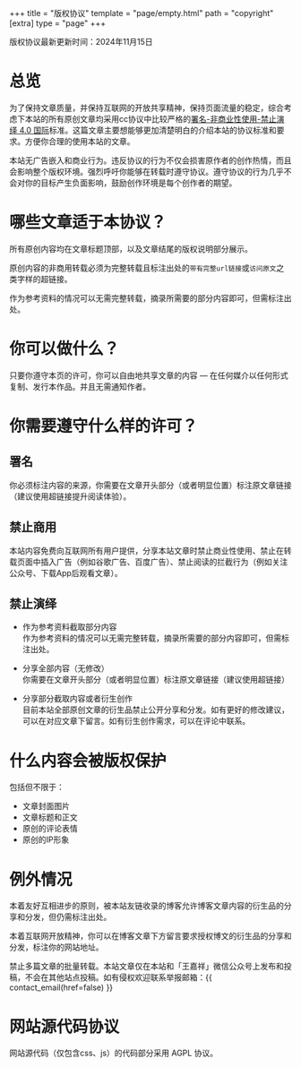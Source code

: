 +++
title = "版权协议"
template = "page/empty.html"
path = "copyright"
[extra]
type = "page"
+++

版权协议最新更新时间：2024年11月15日

# 总览

为了保持文章质量，并保持互联网的开放共享精神，保持页面流量的稳定，综合考虑下本站的所有原创文章均采用cc协议中比较严格的[署名-非商业性使用-禁止演绎 4.0 国际](https://creativecommons.org/licenses/by-nc-nd/4.0/deed.zh)标准。这篇文章主要想能够更加清楚明白的介绍本站的协议标准和要求。方便你合理的使用本站的文章。

本站无广告嵌入和商业行为。违反协议的行为不仅会损害原作者的创作热情，而且会影响整个版权环境。强烈呼吁你能够在转载时遵守协议。遵守协议的行为几乎不会对你的目标产生负面影响，鼓励创作环境是每个创作者的期望。

# 哪些文章适于本协议？

所有原创内容均在文章标题顶部，以及文章结尾的版权说明部分展示。

原创内容的非商用转载必须为完整转载且标注出处的`带有完整url链接`或`访问原文`之类字样的超链接。

作为参考资料的情况可以无需完整转载，摘录所需要的部分内容即可，但需标注出处。

# 你可以做什么？

只要你遵守本页的许可，你可以自由地共享文章的内容 — 在任何媒介以任何形式复制、发行本作品。并且无需通知作者。

# 你需要遵守什么样的许可？

## 署名

你必须标注内容的来源，你需要在文章开头部分（或者明显位置）标注原文章链接（建议使用超链接提升阅读体验）。

## 禁止商用

本站内容免费向互联网所有用户提供，分享本站文章时禁止商业性使用、禁止在转载页面中插入广告（例如谷歌广告、百度广告）、禁止阅读的拦截行为（例如关注公众号、下载App后观看文章）。

## 禁止演绎

+   作为参考资料截取部分内容  
    作为参考资料的情况可以无需完整转载，摘录所需要的部分内容即可，但需标注出处。

+   分享全部内容（无修改）  
    你需要在文章开头部分（或者明显位置）标注原文章链接（建议使用超链接）

+   分享部分截取内容或者衍生创作  
    目前本站全部原创文章的衍生品禁止公开分享和分发。如有更好的修改建议，可以在对应文章下留言。如有衍生创作需求，可以在评论中联系。

# 什么内容会被版权保护

包括但不限于：

+   文章封面图片
+   文章标题和正文
+   原创的评论表情
+   原创的IP形象

# 例外情况

本着友好互相进步的原则，被本站友链收录的博客允许博客文章内容的衍生品的分享和分发，但仍需标注出处。

本着互联网开放精神，你可以在博客文章下方留言要求授权博文的衍生品的分享和分发，标注你的网站地址。

禁止多篇文章的批量转载。本站文章仅在本站和「王嘉祥」微信公众号上发布和投稿，不会在其他站点投稿。如有侵权欢迎联系举报邮箱：{{ contact_email(href=false) }}

# 网站源代码协议

网站源代码（仅包含css、js）的代码部分采用 AGPL 协议。